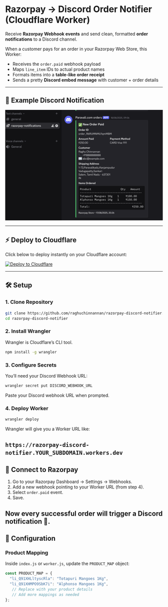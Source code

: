 # Razorpay → Discord Order Notifier (Cloudflare Worker)

Receive **Razorpay Webhook events** and send clean, formatted **order notifications** to a Discord channel.

When a customer pays for an order in your Razorpay Web Store, this Worker:
- Receives the `order.paid` webhook payload
- Maps `line_item` IDs to actual product names
- Formats items into a **table-like order receipt**
- Sends a pretty **Discord embed message** with customer + order details

---

## 🚀 Example Discord Notification

![Discord Example Screenshot](./images/discord-example.png)


---

## ⚡ Deploy to Cloudflare

Click below to deploy instantly on your Cloudflare account:

[![Deploy to Cloudflare](https://deploy.workers.cloudflare.com/button)](https://deploy.workers.cloudflare.com/?url=https://github.com/raghuchinnannan/razorpay-discord-notifier)

---

## 🛠️ Setup

### 1. Clone Repository

```bash
git clone https://github.com/raghuchinnannan/razorpay-discord-notifier.git
cd razorpay-discord-notifier
```

### 2. Install Wrangler
Wrangler is Cloudflare’s CLI tool.
```bash
npm install -g wrangler
```
### 3. Configure Secrets

You’ll need your Discord Webhook URL:
```bash
wrangler secret put DISCORD_WEBHOOK_URL
```
Paste your Discord webhook URL when prompted.

### 4. Deploy Worker
```bash
wrangler deploy
```
Wrangler will give you a Worker URL like:

`https://razorpay-discord-notifier.YOUR_SUBDOMAIN.workers.dev`
---
## 🔗 Connect to Razorpay

1. Go to your Razorpay Dashboard → Settings → Webhooks.
2. Add a new webhook pointing to your Worker URL (from step 4).
3. Select `order.paid` event.
4. Save.

Now every successful order will trigger a Discord notification 🎉.
---
## 🔧 Configuration
### Product Mapping

Inside `index.js` or `worker.js`, update the `PRODUCT_MAP` object:
```js
const PRODUCT_MAP = {
  "li_Q91XHLltyscRla": "Totapuri Mangoes 1Kg",
  "li_Q91XHMPO9SbK7i": "Alphonso Mangoes 1Kg",
   // Replace with your product details
   // Add more mappings as needed
};
```


